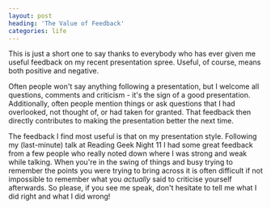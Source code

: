 ```yaml
---
layout: post
heading: 'The Value of Feedback'
categories: life
---
```


This is just a short one to say thanks to everybody who has ever given me useful feedback on my recent presentation spree. Useful, of course, means both positive and negative.

Often people won't say anything following a presentation, but I welcome all questions, comments and criticism - it's the sign of a good presentation. Additionally, often people mention things or ask questions that I had overlooked, not thought of, or had taken for granted. That feedback then directly contributes to making the presentation better the next time.

The feedback I find most useful is that on my presentation style. Following my (last-minute) talk at Reading Geek Night 11 I had some great feedback from a few people who really noted down where I was strong and weak while talking. When you're in the swing of things and busy trying to remember the points you were trying to bring across it is often difficult if not impossible to remember what you *actually* said to criticise yourself afterwards. So please, if you see me speak, don't hesitate to tell me what I did right and what I did wrong!